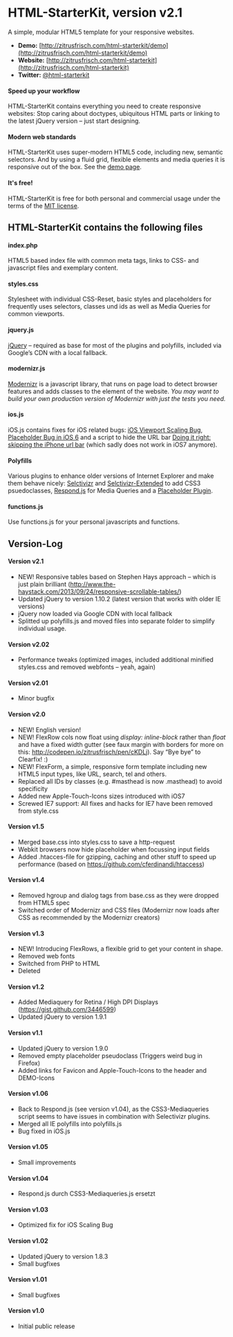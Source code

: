 # HTML-StarterKit, version v2.1
A simple, modular HTML5 template for your responsive websites.

+ **Demo:** [http://zitrusfrisch.com/html-starterkit/demo](http://zitrusfrisch.com/html-starterkit/demo)  
+ **Website:** [http://zitrusfrisch.com/html-starterkit](http://zitrusfrisch.com/html-starterkit)  
+ **Twitter:** [@html-starterkit](http://twitter.com/html-starterkit)  

#### Speed up your workflow
HTML-StarterKit contains everything you need to create responsive websites: Stop caring about doctypes, ubiquitous HTML parts or linking to the latest jQuery version – just start designing.

#### Modern web standards
HTML-StarterKit uses super-modern HTML5 code, including new, semantic selectors. And by using a fluid grid, flexible elements and media queries it is responsive out of the box. See the [demo page](http://zitrusfrisch.com/html-starterkit/demo).

#### It's free!
HTML-StarterKit is free for both personal and commercial usage under the terms of the [MIT license](http://opensource.org/licenses/MIT).

## HTML-StarterKit contains the following files

#### index.php
HTML5 based index file with common meta tags, links to CSS- and javascript files and exemplary content.

#### styles.css
Stylesheet with individual CSS-Reset, basic styles and placeholders for frequently uses selectors, classes und ids as well as Media Queries for common viewports.

#### jquery.js
[jQuery](http://jquery.com/) – required as base for most of the plugins and polyfills, included via Google’s CDN with a local fallback.

#### modernizr.js
[Modernizr](http://modernizr.com/) is a javascript library, that runs on page load to detect browser features and adds classes to the element of the website. _You may want to build your own production version of Modernizr with just the tests you need._

#### ios.js
iOS.js contains fixes for iOS related bugs: [iOS Viewport Scaling Bug](https://gist.github.com/901295), [Placeholder Bug in iOS 6](http://mooki83.tistory.com) and a script to hide the URL bar [Doing it right: skipping the iPhone url bar](http://remysharp.com/2010/08/05/doing-it-right-skipping-the-iphone-url-bar/) (which sadly does not work in iOS7 anymore).

#### Polyfills
Various plugins to enhance older versions of Internet Explorer and make them behave nicely: [Selctivizr](http://selectivizr.com) and [Selctivizr-Extended](http://github.com/keithclark/JQuery-Extended-Selectors) to add CSS3 psuedoclasses, [Respond.js](http://j.mp/respondjs) for Media Queries and a [Placeholder Plugin](https://github.com/mathiasbynens/jquery-placeholder).

#### functions.js
Use functions.js for your personal javascripts and functions.

## Version-Log  

#### Version v2.1 
+ NEW! Responsive tables based on Stephen Hays approach – which is just plain brilliant (http://www.the-haystack.com/2013/09/24/responsive-scrollable-tables/)
+ Updated jQuery to version 1.10.2 (latest version that works with older IE versions)
+ jQuery now loaded via Google CDN with local fallback
+ Splitted up polyfills.js and moved files into separate folder to simplify individual usage.

#### Version v2.02
+ Performance tweaks (optimized images, included additional minified styles.css and removed webfonts – yeah, again)

#### Version v2.01
+ Minor bugfix

#### Version v2.0
+ NEW! English version! 
+ NEW! FlexRow cols now float using _display: inline-block_ rather than _float_ and have a fixed width gutter (see faux margin with borders for more on this: http://codepen.io/zitrusfrisch/pen/cKDLj). Say “Bye bye” to Clearfix! :)
+ NEW! FlexForm, a simple, responsive form template including new HTML5 input types, like URL, search, tel and others.
+ Replaced all IDs by classes (e.g. #masthead is now .masthead) to avoid specificity
+ Added new Apple-Touch-Icons sizes introduced with iOS7
+ Screwed IE7 support: All fixes and hacks for IE7 have been removed from style.css

#### Version v1.5  
+ Merged base.css into styles.css to save a http-request
+ Webkit browsers now hide placeholder when focussing input fields
+ Added .htacces-file for gzipping, caching and other stuff to speed up performance (based on https://github.com/cferdinandi/htaccess)  

#### Version v1.4
+ Removed hgroup and dialog tags from base.css as they were dropped from HTML5 spec  
+ Switched order of Modernizr and CSS files (Modernizr now loads after CSS as recommended by the Modernizr creators)

#### Version v1.3
+ NEW! Introducing FlexRows, a flexible grid to get your content in shape.
+ Removed web fonts
+ Switched from PHP to HTML
+ Deleted <dialog> from base.css (deprecated)

#### Version v1.2
+ Added Mediaquery for Retina / High DPI Displays (https://gist.github.com/3446599)
+ Updated jQuery to version 1.9.1

#### Version v1.1
+ Updated jQuery to version 1.9.0
+ Removed empty placeholder pseudoclass (Triggers weird bug in Firefox)
+ Added links for Favicon and Apple-Touch-Icons to the header and DEMO-Icons

#### Version v1.06
+ Back to Respond.js (see version v1.04), as the CSS3-Mediaqueries script seems to have issues in combination with Selectivizr plugins.
+ Merged all IE polyfills into polyfills.js
+ Bug fixed in iOS.js

#### Version v1.05
+ Small improvements

#### Version v1.04
+ Respond.js durch CSS3-Mediaqueries.js ersetzt

#### Version v1.03
+ Optimized fix for iOS Scaling Bug

#### Version v1.02
+ Updated jQuery to version 1.8.3
+ Small bugfixes

#### Version v1.01
+ Small bugfixes

#### Version v1.0
+ Initial public release
